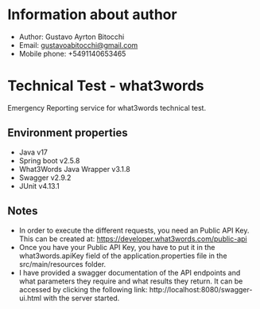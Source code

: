 # Information about author
  * Author: Gustavo Ayrton Bitocchi
  * Email: gustavoabitocchi@gmail.com
  * Mobile phone: +5491140653465

# Technical Test - what3words
Emergency Reporting service for what3words technical test.

## Environment properties
  * Java v17
  * Spring boot v2.5.8
  * What3Words Java Wrapper v3.1.8
  * Swagger v2.9.2
  * JUnit v4.13.1

## Notes
  * In order to execute the different requests, you need an Public API Key. This can be created at: https://developer.what3words.com/public-api
  * Once you have your Public API Key, you have to put it in the what3words.apiKey field of the application.properties file in the src/main/resources folder.
  * I have provided a swagger documentation of the API endpoints and what parameters they require and what results they return. It can be accessed by clicking the following link: http://localhost:8080/swagger-ui.html with the server started.
